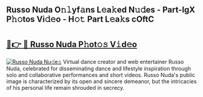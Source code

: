## Russo Nuda O𝚗𝚕yf𝚊ns L𝚎a𝚔ed N𝚞𝚍es - Part-IgX P𝚑𝚘tos Vi𝚍𝚎o - H𝚘𝚝 Part L𝚎a𝚔s cOftC

# <h2><a href="http://kf6rmbz.oniu.top/?m=Russo+Nuda">🔗👉 🔴 Russo Nuda P𝚑ot𝚘𝚜 V𝚒d𝚎o</a></h2>

[![Russo Nuda Nu𝚍e𝚜](https://i.imgur.com/0qMVB7G.gif)](http://kf6rmbz.oniu.top/?m=Russo+Nuda)
Virtual dance creator and web entertainer Russo Nuda, celebrated for disseminating dance and lifestyle inspiration through solo and collaborative performances and short videos. Russo Nuda's public image is characterized by its open and sincere demeanor, but the intricacies of his personal life remain shrouded in secrecy.  
